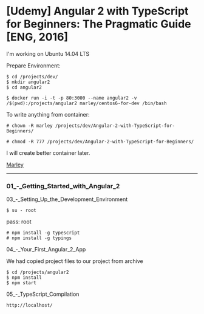 # [Udemy] Angular 2 with TypeScript for Beginners: The Pragmatic Guide [ENG, 2016]




I'm working on Ubuntu 14.04 LTS

Prepare Environment:

    $ cd /projects/dev/
    $ mkdir angular2
    $ cd angular2

    $ docker run -i -t -p 80:3000 --name angular2 -v /$(pwd):/projects/angular2 marley/centos6-for-dev /bin/bash


To write anything from container:

    # chown -R marley /projects/dev/Angular-2-with-TypeScript-for-Beginners/

    # chmod -R 777 /projects/dev/Angular-2-with-TypeScript-for-Beginners/


I will create better container later.

[Marley](http://marley.org)
___

### 01_-_Getting_Started_with_Angular_2

03_-_Setting_Up_the_Development_Environment

    $ su - root

pass: root

    # npm install -g typescript
    # npm install -g typings


04_-_Your_First_Angular_2_App

We had copied project files to our project from archive

    $ cd /projects/angular2
    $ npm install
    $ npm start

05_-_TypeScript_Compilation

    http://localhost/
